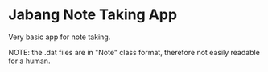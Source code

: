 # Jabang Note Taking App

Very basic app for note taking.

NOTE: the .dat files are in "Note" class format, therefore not easily readable for a human.